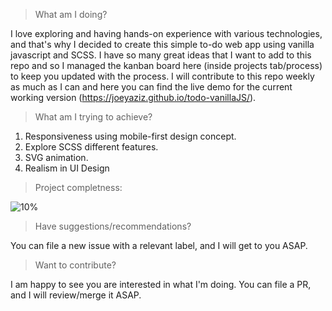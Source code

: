 > What am I doing?

I love exploring and having hands-on experience with various technologies, and that's why I decided to create this simple to-do web app using vanilla javascript and SCSS.
I have so many great ideas that I want to add to this repo and so I managed the kanban board here (inside projects tab/process) to keep you updated with the process. 
I will contribute to this repo weekly as much as I can and here you can find the live demo for the current working version (https://joeyaziz.github.io/todo-vanillaJS/).

> What am I trying to achieve?
1. Responsiveness using mobile-first design concept.
2. Explore SCSS different features.
3. SVG animation.
4. Realism in UI Design

> Project completness:

![10%](https://progress-bar.dev/10)

> Have suggestions/recommendations?

You can file a new issue with a relevant label, and I will get to you ASAP.

> Want to contribute?

I am happy to see you are interested in what I'm doing. You can file a PR, and I will review/merge it ASAP.
